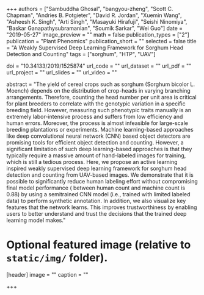 +++
authors = ["Sambuddha Ghosal", "bangyou-zheng", "Scott C. Chapman", "Andries B. Potgieter", "David R. Jordan", "Xuemin Wang", "Asheesh K. Singh", "Arti Singh", "Masayuki Hirafuji", "Seishi Ninomiya", "Baskar Ganapathysubramanian", "Soumik Sarkar", "Wei Guo"]
date = "2019-05-27"
image_preview = ""
math = false
publication_types = ["2"]
publication = "Plant Phenomics"
publication_short = ""
selected = false
title = "A Weakly Supervised Deep Learning Framework for Sorghum Head Detection and Counting"
tags = ["sorghum", "HTP", "UAV"]

doi = "10.34133/2019/1525874"
url_code = ""
url_dataset = ""
url_pdf = ""
url_project = ""
url_slides = ""
url_video = ""

abstract = "The yield of cereal crops such as sorghum (Sorghum bicolor L. Moench) depends on the distribution of crop-heads in varying branching arrangements. Therefore, counting the head number per unit area is critical for plant breeders to correlate with the genotypic variation in a specific breeding field. However, measuring such phenotypic traits manually is an extremely labor-intensive process and suffers from low efficiency and human errors. Moreover, the process is almost infeasible for large-scale breeding plantations or experiments. Machine learning-based approaches like deep convolutional neural network (CNN) based object detectors are promising tools for efficient object detection and counting. However, a significant limitation of such deep learning-based approaches is that they typically require a massive amount of hand-labeled images for training, which is still a tedious process. Here, we propose an active learning inspired weakly supervised deep learning framework for sorghum head detection and counting from UAV-based images. We demonstrate that it is possible to significantly reduce human labeling effort without compromising final model performance ( between human count and machine count is 0.88) by using a semitrained CNN model (i.e., trained with limited labeled data) to perform synthetic annotation. In addition, we also visualize key features that the network learns. This improves trustworthiness by enabling users to better understand and trust the decisions that the trained deep learning model makes."


# Optional featured image (relative to `static/img/` folder).
[header]
image = ""
caption = ""

+++
